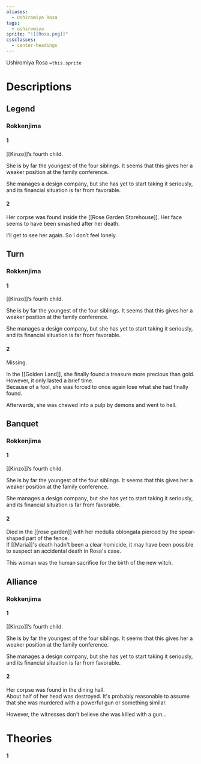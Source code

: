 ```yaml
---
aliases:
  - Ushiromiya Rosa
tags:
  - ushiromiya
sprite: "![[Rosa.png]]"
cssclasses:
  - center-headings
---
```

Ushiromiya Rosa
`=this.sprite`

# Descriptions

## Legend
### Rokkenjima
#### 1
[[Kinzo]]’s fourth child.

She is by far the youngest of the four siblings. It seems that this gives her a weaker position at the family conference.

She manages a design company, but she has yet to start taking it seriously, and its financial situation is far from favorable.
#### 2
Her corpse was found inside the [[Rose Garden Storehouse]]. Her face seems to have been smashed after her death.

I’ll get to see her again. So I don’t feel lonely.
## Turn
### Rokkenjima
#### 1
[[Kinzo]]’s fourth child.

She is by far the youngest of the four siblings. It seems that this gives her a weaker position at the family conference.

She manages a design company, but she has yet to start taking it seriously, and its financial situation is far from favorable.
#### 2
Missing.  

In the [[Golden Land]], she finally found a treasure more precious than gold.  
However, it only lasted a brief time.  
Because of a fool, she was forced to once again lose what she had finally found.  

Afterwards, she was chewed into a pulp by demons and went to hell.
## Banquet
### Rokkenjima
#### 1
[[Kinzo]]’s fourth child.

She is by far the youngest of the four siblings. It seems that this gives her a weaker position at the family conference.

She manages a design company, but she has yet to start taking it seriously, and its financial situation is far from favorable.
#### 2
Died in the [[rose garden]] with her medulla oblongata pierced by the spear-shaped part of the fence.  
If [[Maria]]'s death hadn't been a clear homicide, it may have been possible to suspect an accidental death in Rosa's case.  

This woman was the human sacrifice for the birth of the new witch.
## Alliance
### Rokkenjima
#### 1
[[Kinzo]]’s fourth child.

She is by far the youngest of the four siblings. It seems that this gives her a weaker position at the family conference.

She manages a design company, but she has yet to start taking it seriously, and its financial situation is far from favorable.
#### 2
Her corpse was found in the dining hall.  
About half of her head was destroyed. It's probably reasonable to assume that she was murdered with a powerful gun or something similar.  

However, the witnesses don't believe she was killed with a gun...
# Theories
#### 1